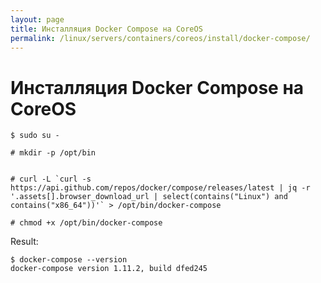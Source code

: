 ```yaml
---
layout: page
title: Инсталляция Docker Compose на CoreOS
permalink: /linux/servers/containers/coreos/install/docker-compose/
---
```


# Инсталляция Docker Compose на CoreOS

    $ sudo su -

    # mkdir -p /opt/bin


    # curl -L `curl -s https://api.github.com/repos/docker/compose/releases/latest | jq -r '.assets[].browser_download_url | select(contains("Linux") and contains("x86_64"))'` > /opt/bin/docker-compose

    # chmod +x /opt/bin/docker-compose

Result:

    $ docker-compose --version
    docker-compose version 1.11.2, build dfed245
